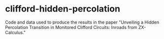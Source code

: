 # clifford-hidden-percolation
Code and data used to produce the results in the paper "Unveiling a Hidden Percolation Transition in Monitored Clifford Circuits: Inroads from ZX-Calculus."
